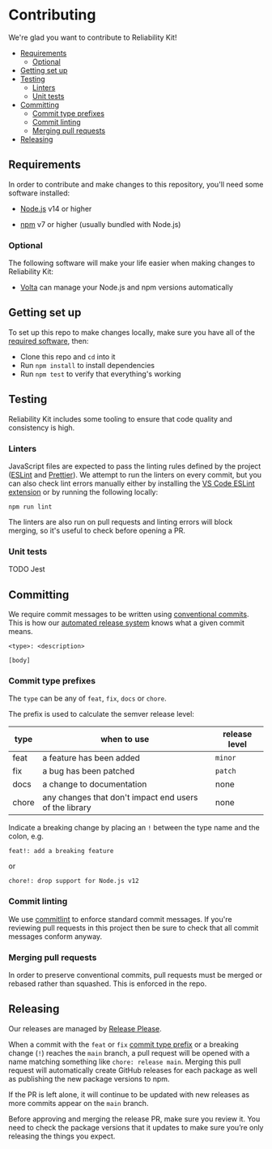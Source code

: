 
# Contributing

We're glad you want to contribute to Reliability Kit!

  * [Requirements](#requirements)
    * [Optional](#optional)
  * [Getting set up](#getting-set-up)
  * [Testing](#testing)
    * [Linters](#linters)
    * [Unit tests](#unit-tests)
  * [Committing](#committing)
    * [Commit type prefixes](#commit-type-prefixes)
    * [Commit linting](#commit-linting)
    * [Merging pull requests](#merging-pull-requests)
  * [Releasing](#releasing)


## Requirements

In order to contribute and make changes to this repository, you'll need some software installed:

  * [Node.js](https://nodejs.dev/) v14 or higher

  * [npm](https://www.npmjs.com/) v7 or higher (usually bundled with Node.js)

### Optional

The following software will make your life easier when making changes to Reliability Kit:

  * [Volta](https://docs.volta.sh/guide/getting-started) can manage your Node.js and npm versions automatically


## Getting set up

To set up this repo to make changes locally, make sure you have all of the [required software](#requirements), then:

  * Clone this repo and `cd` into it
  * Run `npm install` to install dependencies
  * Run `npm test` to verify that everything's working


## Testing

Reliability Kit includes some tooling to ensure that code quality and consistency is high.

### Linters

JavaScript files are expected to pass the linting rules defined by the project ([ESLint](https://eslint.org/) and [Prettier](https://prettier.io/)). We attempt to run the linters on every commit, but you can also check lint errors manually either by installing the [VS Code ESLint extension](https://marketplace.visualstudio.com/items?itemName=dbaeumer.vscode-eslint) or by running the following locally:

```
npm run lint
```

The linters are also run on pull requests and linting errors will block merging, so it's useful to check before opening a PR.

### Unit tests

TODO Jest


## Committing

We require commit messages to be written using [conventional commits](https://www.conventionalcommits.org/en/v1.0.0/). This is how our [automated release system](#releasing) knows what a given commit means.

```
<type>: <description>

[body]
```

### Commit type prefixes

The `type` can be any of `feat`, `fix`, `docs` or `chore`.

The prefix is used to calculate the semver release level:

| **type**  | when to use                                            | release level |
| --------- | ------------------------------------------------------ | ------------- |
| feat      | a feature has been added                               | `minor`       |
| fix       | a bug has been patched                                 | `patch`       |
| docs      | a change to documentation                              | none          |
| chore     | any changes that don't impact end users of the library | none          |

Indicate a breaking change by placing an `!` between the type name and the colon, e.g.

```
feat!: add a breaking feature
```

or

```
chore!: drop support for Node.js v12
```

### Commit linting

We use [commitlint](https://commitlint.js.org/) to enforce standard commit messages. If you're reviewing pull requests in this project then be sure to check that all commit messages conform anyway.

### Merging pull requests

In order to preserve conventional commits, pull requests must be merged or rebased rather than squashed. This is enforced in the repo.


## Releasing

Our releases are managed by [Release Please](https://github.com/googleapis/release-please#readme).

When a commit with the `feat` or `fix` [commit type prefix](#commit-type-prefixes) or a breaking change (`!`) reaches the `main` branch, a pull request will be opened with a name matching something like `chore: release main`. Merging this pull request will automatically create GitHub releases for each package as well as publishing the new package versions to npm.

If the PR is left alone, it will continue to be updated with new releases as more commits appear on the `main` branch.

Before approving and merging the release PR, make sure you review it. You need to check the package versions that it updates to make sure you’re only releasing the things you expect.
